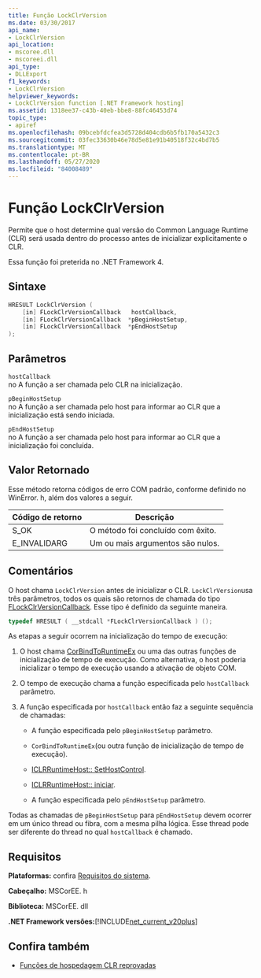 ```yaml
---
title: Função LockClrVersion
ms.date: 03/30/2017
api_name:
- LockClrVersion
api_location:
- mscoree.dll
- mscoreei.dll
api_type:
- DLLExport
f1_keywords:
- LockClrVersion
helpviewer_keywords:
- LockClrVersion function [.NET Framework hosting]
ms.assetid: 1318ee37-c43b-40eb-bbe8-88fc46453d74
topic_type:
- apiref
ms.openlocfilehash: 09bcebfdcfea3d5728d404cdb6b5fb170a5432c3
ms.sourcegitcommit: 03fec33630b46e78d5e81e91b40518f32c4bd7b5
ms.translationtype: MT
ms.contentlocale: pt-BR
ms.lasthandoff: 05/27/2020
ms.locfileid: "84008489"
---
```

# <a name="lockclrversion-function"></a>Função LockClrVersion
Permite que o host determine qual versão do Common Language Runtime (CLR) será usada dentro do processo antes de inicializar explicitamente o CLR.  
  
 Essa função foi preterida no .NET Framework 4.  
  
## <a name="syntax"></a>Sintaxe  
  
```cpp  
HRESULT LockClrVersion (  
    [in] FLockClrVersionCallback   hostCallback,  
    [in] FLockClrVersionCallback  *pBeginHostSetup,  
    [in] FLockClrVersionCallback  *pEndHostSetup  
);  
```  
  
## <a name="parameters"></a>Parâmetros  
 `hostCallback`  
 no A função a ser chamada pelo CLR na inicialização.  
  
 `pBeginHostSetup`  
 no A função a ser chamada pelo host para informar ao CLR que a inicialização está sendo iniciada.  
  
 `pEndHostSetup`  
 no A função a ser chamada pelo host para informar ao CLR que a inicialização foi concluída.  
  
## <a name="return-value"></a>Valor Retornado  
 Esse método retorna códigos de erro COM padrão, conforme definido no WinError. h, além dos valores a seguir.  
  
|Código de retorno|Descrição|  
|-----------------|-----------------|  
|S_OK|O método foi concluído com êxito.|  
|E_INVALIDARG|Um ou mais argumentos são nulos.|  
  
## <a name="remarks"></a>Comentários  
 O host chama `LockClrVersion` antes de inicializar o CLR. `LockClrVersion`usa três parâmetros, todos os quais são retornos de chamada do tipo [FLockClrVersionCallback](flockclrversioncallback-function-pointer.md). Esse tipo é definido da seguinte maneira.  
  
```cpp  
typedef HRESULT ( __stdcall *FLockClrVersionCallback ) ();  
```  
  
 As etapas a seguir ocorrem na inicialização do tempo de execução:  
  
1. O host chama [CorBindToRuntimeEx](corbindtoruntimeex-function.md) ou uma das outras funções de inicialização de tempo de execução. Como alternativa, o host poderia inicializar o tempo de execução usando a ativação de objeto COM.  
  
2. O tempo de execução chama a função especificada pelo `hostCallback` parâmetro.  
  
3. A função especificada por `hostCallback` então faz a seguinte sequência de chamadas:  
  
    - A função especificada pelo `pBeginHostSetup` parâmetro.  
  
    - `CorBindToRuntimeEx`(ou outra função de inicialização de tempo de execução).  
  
    - [ICLRRuntimeHost:: SetHostControl](iclrruntimehost-sethostcontrol-method.md).  
  
    - [ICLRRuntimeHost:: iniciar](iclrruntimehost-start-method.md).  
  
    - A função especificada pelo `pEndHostSetup` parâmetro.  
  
 Todas as chamadas de `pBeginHostSetup` para `pEndHostSetup` devem ocorrer em um único thread ou fibra, com a mesma pilha lógica. Esse thread pode ser diferente do thread no qual `hostCallback` é chamado.  
  
## <a name="requirements"></a>Requisitos  
 **Plataformas:** confira [Requisitos do sistema](../../get-started/system-requirements.md).  
  
 **Cabeçalho:** MSCorEE. h  
  
 **Biblioteca:** MSCorEE. dll  
  
 **.NET Framework versões:**[!INCLUDE[net_current_v20plus](../../../../includes/net-current-v20plus-md.md)]  
  
## <a name="see-also"></a>Confira também

- [Funções de hospedagem CLR reprovadas](deprecated-clr-hosting-functions.md)
